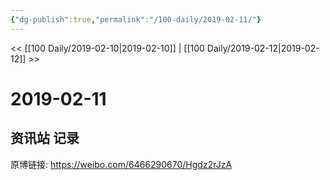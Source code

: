 ```yaml
---
{"dg-publish":true,"permalink":"/100-daily/2019-02-11/"}
---
```



<< [[100 Daily/2019-02-10\|2019-02-10]] | [[100 Daily/2019-02-12\|2019-02-12]] >>
# 2019-02-11

## 资讯站 记录

原博链接: https://weibo.com/6466290670/Hgdz2rJzA

